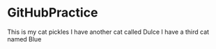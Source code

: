 # GitHubPractice
This is my cat pickles
I have another cat called Dulce
I have a third cat named Blue
